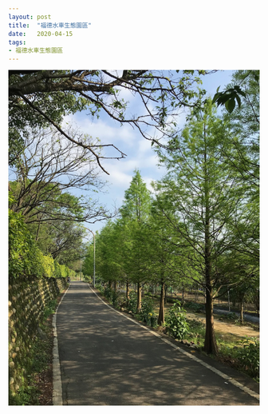 ```yaml
---
layout: post
title:  "福德水車生態園區"
date:   2020-04-15
tags:
- 福德水車生態園區
---
```

![福德水車生態園區](/assets/media/2020-04-15-Sanzhi.jpeg)
